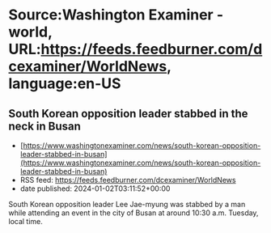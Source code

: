 # Source:Washington Examiner - world, URL:https://feeds.feedburner.com/dcexaminer/WorldNews, language:en-US

## South Korean opposition leader stabbed in the neck in Busan
 - [https://www.washingtonexaminer.com/news/south-korean-opposition-leader-stabbed-in-busan](https://www.washingtonexaminer.com/news/south-korean-opposition-leader-stabbed-in-busan)
 - RSS feed: https://feeds.feedburner.com/dcexaminer/WorldNews
 - date published: 2024-01-02T03:11:52+00:00

South Korean opposition leader Lee Jae-myung was stabbed by a man while attending an event in the city of Busan at around 10:30 a.m. Tuesday, local time.

